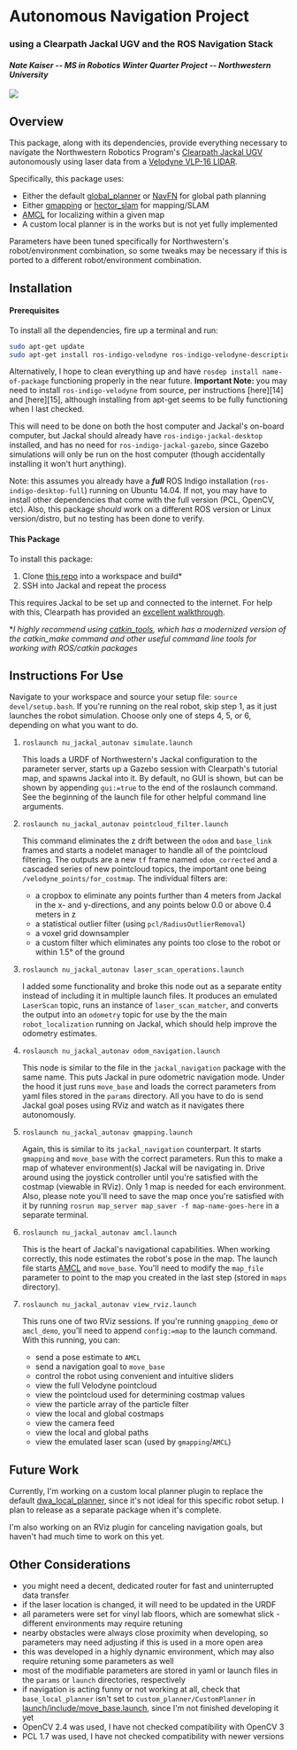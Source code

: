 Autonomous Navigation Project
==============
### using a Clearpath Jackal UGV and the ROS Navigation Stack

#### *Nate Kaiser -- MS in Robotics Winter Quarter Project -- Northwestern University*

![][1]

## Overview
This package, along with its dependencies, provide everything necessary to navigate the Northwestern Robotics Program's [Clearpath Jackal UGV][2] autonomously using laser data from a [Velodyne VLP-16 LIDAR][3].

Specifically, this package uses:
- Either the default [global_planner][4] or [NavFN][5] for global path planning
- Either [gmapping][6] or [hector_slam][7] for mapping/SLAM
- [AMCL][8] for localizing within a given map
- A custom local planner is in the works but is not yet fully implemented

Parameters have been tuned specifically for Northwestern's robot/environment combination, so some tweaks may be necessary if this is ported to a different robot/environment combination.


## Installation
#### Prerequisites
To install all the dependencies, fire up a terminal and run:

```bash
sudo apt-get update
sudo apt-get install ros-indigo-velodyne ros-indigo-velodyne-description ros-indigo-velodyne-simulator ros-indigo-jackal-desktop ros-indigo-jackal-gazebo
```

Alternatively, I hope to clean everything up and have `rosdep install name-of-package` functioning properly in the near future. **Important Note:** you may need to install `ros-indigo-velodyne` from source, per instructions [here][14] and [here][15], although installing from apt-get seems to be fully functioning when I last checked.

This will need to be done on both the host computer and Jackal's on-board computer, but Jackal should already have `ros-indigo-jackal-desktop` installed, and has no need for `ros-indigo-jackal-gazebo`, since Gazebo simulations will only be run on the host computer (though accidentally installing it won't hurt anything).

Note: this assumes you already have a ***full*** ROS Indigo installation (`ros-indigo-desktop-full`) running on Ubuntu 14.04. If not, you may have to install other dependencies that come with the full version (PCL, OpenCV, etc). Also, this package *should* work on a different ROS version or Linux version/distro, but no testing has been done to verify.

#### This Package
To install this package:
1. Clone [this repo][9] into a workspace and build\*
2. SSH into Jackal and repeat the process

This requires Jackal to be set up and connected to the internet. For help with this, Clearpath has provided an [excellent walkthrough][10].

\**I highly recommend using [catkin_tools][11], which has a modernized version of the catkin_make command and other useful command line tools for working with ROS/catkin packages*


## Instructions For Use
Navigate to your workspace and source your setup file: `source devel/setup.bash`. If you're running on the real robot, skip step 1, as it just launches the robot simulation. Choose only one of steps 4, 5, or 6, depending on what you want to do.

1. `roslaunch nu_jackal_autonav simulate.launch`

    This loads a URDF of Northwestern's Jackal configuration to the parameter server, starts up a Gazebo session with Clearpath's tutorial map, and spawns Jackal into it. By default, no GUI is shown, but can be shown by appending `gui:=true` to the end of the roslaunch command. See the beginning of the launch file for other helpful command line arguments.

2. `roslaunch nu_jackal_autonav pointcloud_filter.launch`

    This command eliminates the z drift between the `odom` and `base_link` frames and starts a nodelet manager to handle all of the pointcloud filtering. The outputs are a new `tf` frame named `odom_corrected` and a cascaded series of new pointcloud topics, the important one being `/velodyne_points/for_costmap`. The individual filters are:
    - a cropbox to eliminate any points further than 4 meters from Jackal in the x- and y-directions, and any points below 0.0 or above 0.4 meters in z
    - a statistical outlier filter (using `pcl/RadiusOutlierRemoval`)
    - a voxel grid downsampler
    - a custom filter which eliminates any points too close to the robot or within 1.5&deg; of the ground

3. `roslaunch nu_jackal_autonav laser_scan_operations.launch`

    I added some functionality and broke this node out as a separate entity instead of including it in multiple launch files. It produces an emulated `LaserScan` topic, runs an instance of `laser_scan_matcher`, and converts the output into an `odometry` topic for use by the the main `robot_localization` running on Jackal, which should help improve the odometry estimates.

4. `roslaunch nu_jackal_autonav odom_navigation.launch`

    This node is similar to the file in the `jackal_navigation` package with the same name. This puts Jackal in pure odometric navigation mode. Under the hood it just runs `move_base` and loads the correct parameters from yaml files stored in the `params` directory. All you have to do is send Jackal goal poses using RViz and watch as it navigates there autonomously.

5. `roslaunch nu_jackal_autonav gmapping.launch`

    Again, this is similar to its `jackal_navigation` counterpart. It starts `gmapping` and `move_base` with the correct parameters. Run this to make a map of whatever environment(s) Jackal will be navigating in. Drive around using the joystick controller until you're satisfied with the costmap (viewable in RViz). Only 1 map is needed for each environment. Also, please note you'll need to save the map once you're satisfied with it by running `rosrun map_server map_saver -f map-name-goes-here` in a separate terminal.

6. `roslaunch nu_jackal_autonav amcl.launch`

    This is the heart of Jackal's navigational capabilities. When working correctly, this node estimates the robot's pose in the map. The launch file starts [AMCL][8] and `move_base`. You'll need to modify the `map_file` parameter to point to the map you created in the last step (stored in `maps` directory).

7. `roslaunch nu_jackal_autonav view_rviz.launch`

    This runs one of two RViz sessions. If you're running `gmapping_demo` or `amcl_demo`, you'll need to append `config:=map` to the launch command. With this running, you can:
    - send a pose estimate to `AMCL`
    - send a navigation goal to `move_base`
    - control the robot using convenient and intuitive sliders
    - view the full Velodyne pointcloud
    - view the pointcloud used for determining costmap values
    - view the particle array of the particle filter
    - view the local and global costmaps
    - view the camera feed
    - view the local and global paths
    - view the emulated laser scan (used by `gmapping`/`AMCL`)


## Future Work
Currently, I'm working on a custom local planner plugin to replace the default [dwa_local_planner][13], since it's not ideal for this specific robot setup. I plan to release as a separate package when it's complete.

I'm also working on an RViz plugin for canceling navigation goals, but haven't had much time to work on this yet.


## Other Considerations
- you might need a decent, dedicated router for fast and uninterrupted data transfer
- if the laser location is changed, it will need to be updated in the URDF
- all parameters were set for vinyl lab floors, which are somewhat slick - different environments may require retuning
- nearby obstacles were always close proximity when developing, so parameters may need adjusting if this is used in a more open area
- this was developed in a highly dynamic environment, which may also require retuning some parameters as well
- most of the modifiable parameters are stored in yaml or launch files in the `params` or `launch` directories, respectively
- if navigation is acting funny or not working at all, check that `base_local_planner` isn't set to `custom_planner/CustomPlanner` in [launch/include/move_base.launch][12], since I'm not finished developing it yet
- OpenCV 2.4 was used, I have not checked compatibility with OpenCV 3
- PCL 1.7 was used, I have not checked compatibility with newer versions


<!-- File Locations -->
[1]: https://github.com/njkaiser/nu_jackal_autonav/blob/master/media/navigating_laser_only.gif
[2]: https://www.clearpathrobotics.com/jackal-small-unmanned-ground-vehicle/
[3]: http://velodynelidar.com/vlp-16.html
[4]: http://wiki.ros.org/global_planner?distro=indigo
[5]: http://wiki.ros.org/navfn?distro=indigo
[6]: http://wiki.ros.org/gmapping?distro=indigo
[7]: http://wiki.ros.org/hector_slam?distro=indigo
[8]: http://wiki.ros.org/amcl?distro=indigo
[9]: https://github.com/njkaiser/nu_jackal_autonav
[10]: https://www.clearpathrobotics.com/assets/guides/jackal/network.html
[11]: https://catkin-tools.readthedocs.io/en/latest/
[12]: https://github.com/njkaiser/nu_jackal_autonav/blob/master/launch/include/move_base.launch#L26
[13]: http://wiki.ros.org/dwa_local_planner
